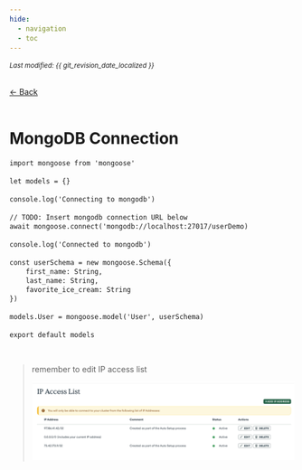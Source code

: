 ```yaml
---
hide:
  - navigation
  - toc
---
```


<small><i>Last modified: {{ git_revision_date_localized }}</i></small>

<div class="back-button">
    <br>
    <a href="javascript:history.back()">← Back</a>
    <br>
    <br>
</div>

# MongoDB Connection

```
import mongoose from 'mongoose'

let models = {}

console.log('Connecting to mongodb')

// TODO: Insert mongodb connection URL below
await mongoose.connect('mongodb://localhost:27017/userDemo)

console.log('Connected to mongodb')

const userSchema = new mongoose.Schema({
	first_name: String,
	last_name: String,
	favorite_ice_cream: String
})

models.User = mongoose.model('User', userSchema)

export default models
```
<br>

> remember to edit IP access list
>
> <img src="../../INFO441/img/ipaccesslist.png" alt="ip access" width="700">